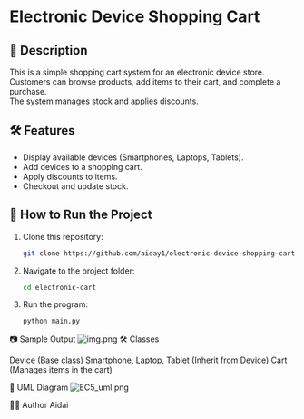 # Electronic Device Shopping Cart

## 📌 Description
This is a simple shopping cart system for an electronic device store.  
Customers can browse products, add items to their cart, and complete a purchase.  
The system manages stock and applies discounts.  

## 🛠 Features
- Display available devices (Smartphones, Laptops, Tablets).
- Add devices to a shopping cart.
- Apply discounts to items.
- Checkout and update stock.

## 🚀 How to Run the Project
1. Clone this repository:
   ```bash
   git clone https://github.com/aiday1/electronic-device-shopping-cart.git
2. Navigate to the project folder:
    ```bash
    cd electronic-cart
3. Run the program:
    ```bash
   python main.py
📷 Sample Output
![img.png](img.png)
🛠 Classes

Device (Base class)
Smartphone, Laptop, Tablet (Inherit from Device)
Cart (Manages items in the cart)

📌 UML Diagram
![EC5_uml.png](EC5_uml.png)

👨‍💻 Author
Aidai